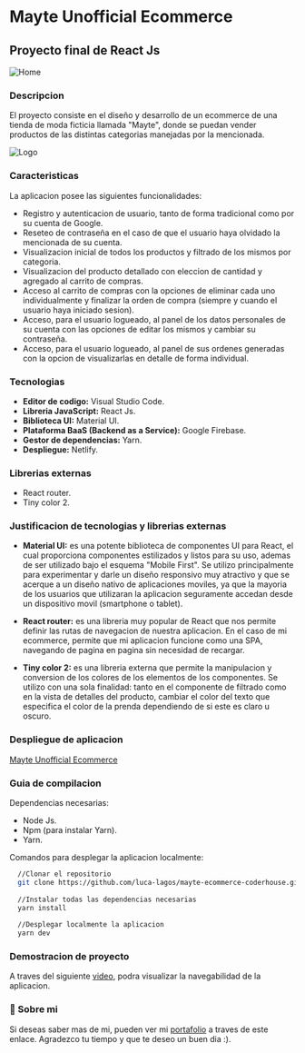 # Mayte Unofficial Ecommerce
## Proyecto final de React Js

![Home](https://res.cloudinary.com/lucalagos/image/upload/c_pad,b_auto:predominant,fl_preserve_transparency/v1687476191/mayte-home_lflugu.jpg?_s=public-apps)

### Descripcion

El proyecto consiste en el diseño y desarrollo de un ecommerce de una tienda de moda ficticia llamada "Mayte", donde se puedan vender productos de las distintas categorias manejadas por la mencionada.

![Logo](https://res.cloudinary.com/lucalagos/image/upload/c_pad,b_auto:predominant,fl_preserve_transparency/v1687476191/mayte-logo_zvjr8n.jpg?_s=public-apps)

### Caracteristicas

La aplicacion posee las siguientes funcionalidades:

* Registro y autenticacion de usuario, tanto de forma tradicional como por su cuenta de Google.
* Reseteo de contraseña en el caso de que el usuario haya olvidado la mencionada de su cuenta.
* Visualizacion inicial de todos los productos y filtrado de los mismos por categoria.
* Visualizacion del producto detallado con eleccion de cantidad y agregado al carrito de compras.
* Acceso al carrito de compras con la opciones de eliminar cada uno individualmente y finalizar la orden de compra (siempre y cuando el usuario haya iniciado sesion).
* Acceso, para el usuario logueado, al panel de los datos personales de su cuenta con las opciones de editar los mismos y cambiar su contraseña.
* Acceso, para el usuario logueado, al panel de sus ordenes generadas con la opcion de visualizarlas en detalle de forma individual.

### Tecnologias

* **Editor de codigo:** Visual Studio Code.
* **Libreria JavaScript:** React Js.
* **Biblioteca UI:** Material UI.
* **Plataforma BaaS (Backend as a Service):** Google Firebase.
* **Gestor de dependencias:** Yarn.
* **Despliegue:** Netlify.


### Librerias externas

* React router.
* Tiny color 2.

### Justificacion de tecnologias y librerias externas

* **Material UI:** es una potente biblioteca de componentes UI para React, el cual proporciona componentes estilizados y listos para su uso, ademas de ser utilizado bajo el esquema "Mobile First". Se utilizo principalmente para experimentar y darle un diseño responsivo muy atractivo y que se acerque a un diseño nativo de aplicaciones moviles, ya que la mayoria de los usuarios que utilizaran la aplicacion seguramente accedan desde un dispositivo movil (smartphone o tablet).

* **React router:** es una libreria muy popular de React que nos permite definir las rutas de navegacion de nuestra aplicacion. En el caso de mi ecommerce, permite que mi aplicacion funcione como una SPA, navegando de pagina en pagina sin necesidad de recargar.

* **Tiny color 2:** es una libreria externa que permite la manipulacion y conversion de los colores de los elementos de los componentes. Se utilizo con una sola finalidad: tanto en el componente de filtrado como en la vista de detalles del producto, cambiar el color del texto que especifica el color de la prenda dependiendo de si este es claro u oscuro.

### Despliegue de aplicacion

[Mayte Unofficial Ecommerce](https://mayte.netlify.app/)

### Guia de compilacion

Dependencias necesarias:

* Node Js.
* Npm (para instalar Yarn).
* Yarn.

Comandos para desplegar la aplicacion localmente:

```bash
  //Clonar el repositorio
  git clone https://github.com/luca-lagos/mayte-ecommerce-coderhouse.git
  
  //Instalar todas las dependencias necesarias
  yarn install
  
  //Desplegar localmente la aplicacion
  yarn dev
```

### Demostracion de proyecto

A traves del siguiente [video](https://drive.google.com/file/d/1xUxd-t7L474W_q2BrtYK96KhH874zuqD/view?usp=sharing), podra visualizar la navegabilidad de la aplicacion.

### 🚀 Sobre mi

Si deseas saber mas de mi, pueden ver mi [portafolio](https://luca-lagos.vercel.app/) a traves de este enlace. Agradezco tu tiempo y que te deseo un buen dia :).
